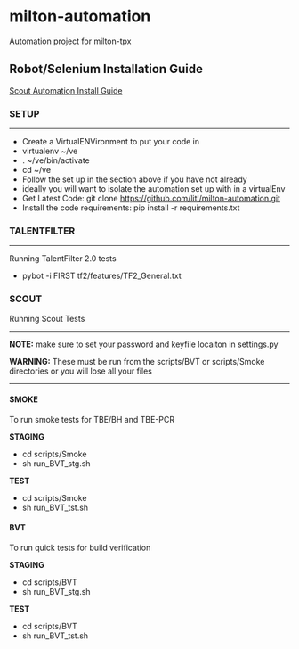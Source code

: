 # milton-automation
Automation project for milton-tpx


## Robot/Selenium Installation Guide
[Scout Automation Install Guide](https://goscoutgo.atlassian.net/wiki/pages/viewpage.action?pageId=10223795 "Install Guide")


### SETUP
___

* Create a VirtualENVironment to put your code in
 * virtualenv ~/ve
 * . ~/ve/bin/activate
 * cd ~/ve
* Follow the set up in the section above if you have not already
 * ideally you will want to isolate the automation set up with in a virtualEnv
* Get Latest Code: git clone https://github.com/litl/milton-automation.git
* Install the code requirements: pip install -r requirements.txt



### TALENTFILTER
___
Running TalentFilter 2.0 tests

* pybot -i FIRST tf2/features/TF2_General.txt


### SCOUT
Running Scout Tests
___

**NOTE:** make sure to set your password and keyfile locaiton in settings.py

**WARNING:** These must be run from the scripts/BVT or scripts/Smoke directories or you will lose all your files
___

#### SMOKE
To run smoke tests for TBE/BH and TBE-PCR

**STAGING**

* cd scripts/Smoke
* sh run\_BVT\_stg.sh

**TEST**

* cd scripts/Smoke
* sh run\_BVT\_tst.sh


#### BVT
To run quick tests for build verification

**STAGING**

* cd scripts/BVT
* sh run\_BVT\_stg.sh

**TEST**

* cd scripts/BVT
* sh run\_BVT\_tst.sh





